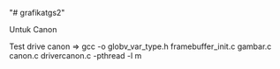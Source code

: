 "# grafikatgs2" 

Untuk Canon

Test drive canon => gcc -o globv_var_type.h framebuffer_init.c gambar.c canon.c drivercanon.c -pthread -l m
